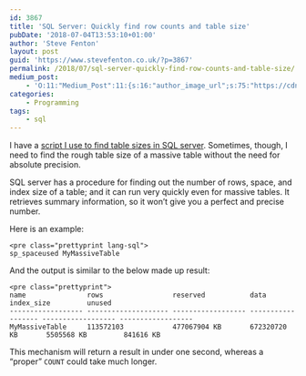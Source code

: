 ```yaml
---
id: 3867
title: 'SQL Server: Quickly find row counts and table size'
pubDate: '2018-07-04T13:53:10+01:00'
author: 'Steve Fenton'
layout: post
guid: 'https://www.stevefenton.co.uk/?p=3867'
permalink: /2018/07/sql-server-quickly-find-row-counts-and-table-size/
medium_post:
    - 'O:11:"Medium_Post":11:{s:16:"author_image_url";s:75:"https://cdn-images-1.medium.com/fit/c/400/400/1*eXkhfEuF41g5W_xnc_ydLA.jpeg";s:10:"author_url";s:38:"https://medium.com/@steve.fenton.co.uk";s:11:"byline_name";N;s:12:"byline_email";N;s:10:"cross_link";s:3:"yes";s:2:"id";s:12:"ee586b9ff833";s:21:"follower_notification";s:3:"yes";s:7:"license";s:19:"all-rights-reserved";s:14:"publication_id";s:2:"-1";s:6:"status";s:5:"draft";s:3:"url";s:51:"https://medium.com/@steve.fenton.co.uk/ee586b9ff833";}'
categories:
    - Programming
tags:
    - sql
---
```


I have a [script I use to find table sizes in SQL server](https://www.stevefenton.co.uk/2016/05/finding-table-sizes-in-sql-server/). Sometimes, though, I need to find the rough table size of a massive table without the need for absolute precision.

SQL server has a procedure for finding out the number of rows, space, and index size of a table; and it can run very quickly even for massive tables. It retrieves summary information, so it won’t give you a perfect and precise number.

Here is an example:

```
<pre class="prettyprint lang-sql">
sp_spaceused MyMassiveTable
```

And the output is similar to the below made up result:

```
<pre class="prettyprint">
name               rows                 reserved           data               index_size         unused
------------------ -------------------- ------------------ ------------------ ------------------ ------------------
MyMassiveTable     113572103            477067904 KB       672320720 KB       5505568 KB         841616 KB
```

This mechanism will return a result in under one second, whereas a “proper” `COUNT` could take much longer.